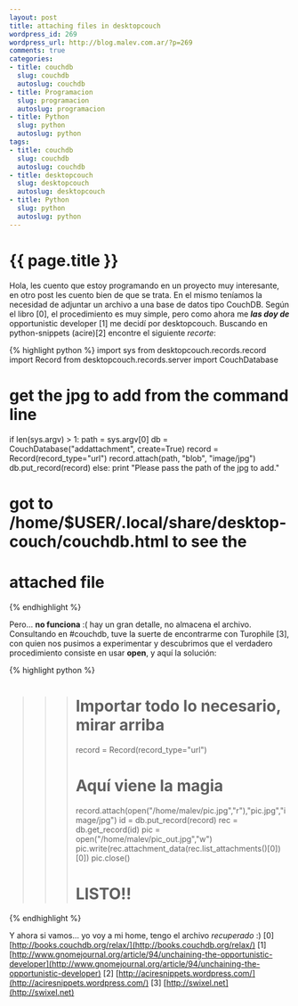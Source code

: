```yaml
--- 
layout: post
title: attaching files in desktopcouch
wordpress_id: 269
wordpress_url: http://blog.malev.com.ar/?p=269
comments: true
categories: 
- title: couchdb
  slug: couchdb
  autoslug: couchdb
- title: Programacion
  slug: programacion
  autoslug: programacion
- title: Python
  slug: python
  autoslug: python
tags: 
- title: couchdb
  slug: couchdb
  autoslug: couchdb
- title: desktopcouch
  slug: desktopcouch
  autoslug: desktopcouch
- title: Python
  slug: python
  autoslug: python
---
```

{{ page.title }}
================
Hola, les cuento que estoy programando en un proyecto muy interesante, en otro post les cuento bien de que se trata.
En el mismo teníamos la necesidad de adjuntar un archivo a una base de datos tipo CouchDB. Según el libro [0], el procedimiento es muy simple, pero como ahora me **_las doy de_** opportunistic developer [1] me decidí por desktopcouch. Buscando en python-snippets (acire)[2] encontre el siguiente _recorte_:

{% highlight python %}
import sys
from desktopcouch.records.record import Record
from desktopcouch.records.server import CouchDatabase

# get the jpg to add from the command line

if len(sys.argv) > 1:
    path = sys.argv[0]
    db = CouchDatabase("addattachment", create=True)
    record = Record(record_type="url")
    record.attach(path, "blob", "image/jpg")
    db.put_record(record)
else:
    print "Please pass the path of the jpg to add."

# got to /home/$USER/.local/share/desktop-couch/couchdb.html to see the
# attached file
{% endhighlight %}

Pero... **no funciona** :( hay un gran detalle, no almacena el archivo. Consultando en #couchdb, tuve la suerte de encontrarme con Turophile [3], con quien nos pusimos a experimentar y descubrimos que el verdadero procedimiento consiste en usar **open**, y aquí la solución:

{% highlight python %}
>>> # Importar todo lo necesario, mirar arriba
>>> record = Record(record_type="url")
>>> # Aquí viene la magia
>>> record.attach(open("/home/malev/pic.jpg","r"),"pic.jpg","image/jpg")
>>> id = db.put_record(record)
>>> rec = db.get_record(id)
>>> pic = open("/home/malev/pic_out.jpg","w")
>>> pic.write(rec.attachment_data(rec.list_attachments()[0])[0])
>>> pic.close()
>>> # LISTO!!
{% endhighlight %}

Y ahora si vamos... yo voy a mi home, tengo el archivo _recuperado_ :)
[0] [http://books.couchdb.org/relax/](http://books.couchdb.org/relax/)
[1] [http://www.gnomejournal.org/article/94/unchaining-the-opportunistic-developer](http://www.gnomejournal.org/article/94/unchaining-the-opportunistic-developer)
[2] [http://aciresnippets.wordpress.com/](http://aciresnippets.wordpress.com/)
[3] [http://swixel.net](http://swixel.net)
